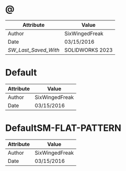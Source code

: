 # @
| Attribute | Value |
| ---  | ---     |
| Author | SixWingedFreak |
| Date | 03/15/2016 |
| _SW_Last_Saved_With_ | SOLIDWORKS 2023 |
# Default
| Attribute | Value |
| ---  | ---     |
| Author | SixWingedFreak |
| Date | 03/15/2016 |
# DefaultSM-FLAT-PATTERN
| Attribute | Value |
| ---  | ---     |
| Author | SixWingedFreak |
| Date | 03/15/2016 |
